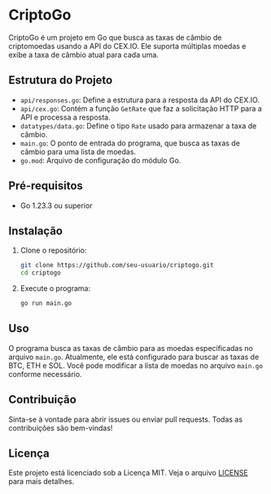 # CriptoGo

CriptoGo é um projeto em Go que busca as taxas de câmbio de criptomoedas usando a API do CEX.IO. Ele suporta múltiplas moedas e exibe a taxa de câmbio atual para cada uma.

## Estrutura do Projeto

- `api/responses.go`: Define a estrutura para a resposta da API do CEX.IO.
- `api/cex.go`: Contém a função `GetRate` que faz a solicitação HTTP para a API e processa a resposta.
- `datatypes/data.go`: Define o tipo `Rate` usado para armazenar a taxa de câmbio.
- `main.go`: O ponto de entrada do programa, que busca as taxas de câmbio para uma lista de moedas.
- `go.mod`: Arquivo de configuração do módulo Go.

## Pré-requisitos

- Go 1.23.3 ou superior

## Instalação

1. Clone o repositório:

   ```bash
   git clone https://github.com/seu-usuario/criptogo.git
   cd criptogo
   ```

2. Execute o programa:

   ```bash
   go run main.go
   ```

## Uso

O programa busca as taxas de câmbio para as moedas especificadas no arquivo `main.go`. Atualmente, ele está configurado para buscar as taxas de BTC, ETH e SOL. Você pode modificar a lista de moedas no arquivo `main.go` conforme necessário.

## Contribuição

Sinta-se à vontade para abrir issues ou enviar pull requests. Todas as contribuições são bem-vindas!

## Licença

Este projeto está licenciado sob a Licença MIT. Veja o arquivo [LICENSE](LICENSE) para mais detalhes.